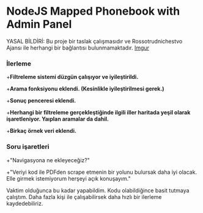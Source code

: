 # NodeJS Mapped Phonebook with Admin Panel

YASAL BİLDİRİ: Bu proje bir taslak çalışmasıdır ve Rossotrudnichestvo Ajansı ile herhangi bir bağlantısı bulunmamaktadır. 
[Imgur](https://i.imgur.com/ln27Fun.jpg)
### İlerleme

+**Filtreleme sistemi düzgün çalışıyor ve iyileştirildi.** 

+**Arama fonksiyonu eklendi. (Kesinlikle iyileştirilmesi gerek.)** 

+**Sonuç penceresi eklendi.**

+**Herhangi bir filtreleme gerçekleştiğinde ilgili iller haritada yeşil olarak işaretleniyor. Yaıplan aramalar da dahil.**

+**Birkaç örnek veri eklendi.**

### Soru işaretleri
+"Navigasyona ne ekleyeceğiz?"

+"Veriyi kod ile PDFden scrape etmenin bir yolunu bulursak daha iyi olacak. Elle girmek istemiyorum herşeyi açık konuşayım."

Vaktim olduğunca bu kadar yapabildim. 
Kodu olabildiğince basit tutmaya çalıştım.
Daha fazla kişi ile çalışabilirsek daha hızlı bir ilerleme kaydedebiliriz.
